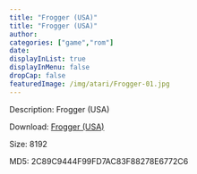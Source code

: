 ```yaml
---
title: "Frogger (USA)"
title: "Frogger (USA)"
author: 
categories: ["game","rom"]
date: 
displayInList: true
displayInMenu: false
dropCap: false
featuredImage: /img/atari/Frogger-01.jpg
---
```


Description: Frogger (USA)

Download: <a href="https://kknackGearCT.ctfile.com/fs/2629127-327667747" target = "_blank" rel = "nofollow" > Frogger (USA)</a>

Size: 8192

MD5: 2C89C9444F99FD7AC83F88278E6772C6

